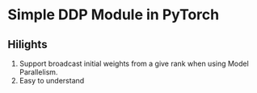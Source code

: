# Simple DDP Module in PyTorch

## Hilights

1. Support broadcast initial weights from a give rank when using Model Parallelism.
2. Easy to understand



